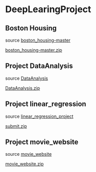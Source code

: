 # DeepLearingProject

## Boston Housing

source [boston_housing-master](boston_housing-master)

[boston_housing-master.zip](boston_housing-master/boston_housing-master.zip)

## Project DataAnalysis

source [DataAnalysis](DataAnalysis)

[DataAnalysis.zip](DataAnalysis/DataAnalysis.zip)

## Project linear_regression

source [linear_regression_project](linear_project)

[submit.zip](linear_project/submit.zip)


## Project movie_website

source [movie_website](movie_website)

[movie_website.zip](movie_website/movie_website.zip)
